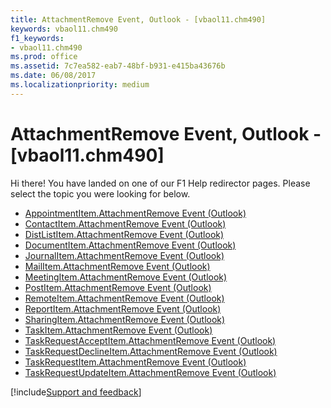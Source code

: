 ```yaml
---
title: AttachmentRemove Event, Outlook - [vbaol11.chm490]
keywords: vbaol11.chm490
f1_keywords:
- vbaol11.chm490
ms.prod: office
ms.assetid: 7c7ea582-eab7-48bf-b931-e415ba43676b
ms.date: 06/08/2017
ms.localizationpriority: medium
---
```



# AttachmentRemove Event, Outlook - [vbaol11.chm490]

Hi there! You have landed on one of our F1 Help redirector pages. Please select the topic you were looking for below.

- [AppointmentItem.AttachmentRemove Event (Outlook)](https://msdn.microsoft.com/library/db3778f6-3cf4-0830-909a-0b3171b6d605%28Office.15%29.aspx)
- [ContactItem.AttachmentRemove Event (Outlook)](https://msdn.microsoft.com/library/e7080603-d978-aeb8-a50c-1bcc53504422%28Office.15%29.aspx)
- [DistListItem.AttachmentRemove Event (Outlook)](https://msdn.microsoft.com/library/08462397-4ba9-c62b-4bf7-b6856648083a%28Office.15%29.aspx)
- [DocumentItem.AttachmentRemove Event (Outlook)](https://msdn.microsoft.com/library/c921bdd1-f922-8cd4-a31c-fd880b447099%28Office.15%29.aspx)
- [JournalItem.AttachmentRemove Event (Outlook)](https://msdn.microsoft.com/library/6cf2673d-a328-7649-e5f3-e171ff8354e1%28Office.15%29.aspx)
- [MailItem.AttachmentRemove Event (Outlook)](https://msdn.microsoft.com/library/3c7fb9c8-55ef-f298-ab00-95e7537c3f1a%28Office.15%29.aspx)
- [MeetingItem.AttachmentRemove Event (Outlook)](https://msdn.microsoft.com/library/418fcee8-fba8-1296-0689-75d4f84c508a%28Office.15%29.aspx)
- [PostItem.AttachmentRemove Event (Outlook)](https://msdn.microsoft.com/library/9fb7c1c3-e339-1dca-7c89-58c44e4435d5%28Office.15%29.aspx)
- [RemoteItem.AttachmentRemove Event (Outlook)](https://msdn.microsoft.com/library/b31b2967-5014-1ced-67b7-4cc4793864e0%28Office.15%29.aspx)
- [ReportItem.AttachmentRemove Event (Outlook)](https://msdn.microsoft.com/library/9df574ed-f1df-2ff8-1508-4d2ab35a8bca%28Office.15%29.aspx)
- [SharingItem.AttachmentRemove Event (Outlook)](https://msdn.microsoft.com/library/e32249bd-7ff4-e240-ddd8-2b59bbb1d0d8%28Office.15%29.aspx)
- [TaskItem.AttachmentRemove Event (Outlook)](https://msdn.microsoft.com/library/2982d79c-81b8-cca9-4a46-ce6b0a95ff80%28Office.15%29.aspx)
- [TaskRequestAcceptItem.AttachmentRemove Event (Outlook)](https://msdn.microsoft.com/library/5cb672ed-ce5a-4c41-1ce0-c86eec14f0c5%28Office.15%29.aspx)
- [TaskRequestDeclineItem.AttachmentRemove Event (Outlook)](https://msdn.microsoft.com/library/71e36429-33f6-9590-bcc2-4b12e96f97ce%28Office.15%29.aspx)
- [TaskRequestItem.AttachmentRemove Event (Outlook)](https://msdn.microsoft.com/library/eaaf22ec-08d0-42c6-2d20-2f146d475445%28Office.15%29.aspx)
- [TaskRequestUpdateItem.AttachmentRemove Event (Outlook)](https://msdn.microsoft.com/library/915b452e-e872-6258-0ee1-d5b973200d34%28Office.15%29.aspx)

[!include[Support and feedback](~/includes/feedback-boilerplate.md)]